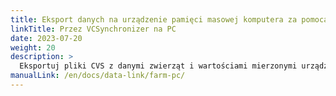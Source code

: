 ```yaml
---
title: Eksport danych na urządzenie pamięci masowej komputera za pomocą oprogramowania VCSynchronizer
linkTitle: Przez VCSynchronizer na PC
date: 2023-07-20
weight: 20
description: >
  Eksportuj pliki CVS z danymi zwierząt i wartościami mierzonymi urządzenia VitalControl do pamięci masowej komputera.
manualLink: /en/docs/data-link/farm-pc/
---
```

<script>
  window.location.href = "/en/docs/data-link/farm-pc/";
</script>
